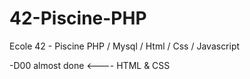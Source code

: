 # 42-Piscine-PHP
Ecole 42 - Piscine PHP / Mysql / Html / Css / Javascript

-D00 almost done <---- HTML & CSS
